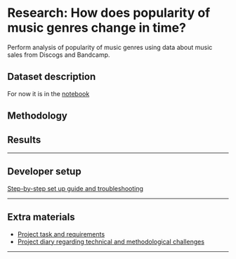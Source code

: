 # Research: How does popularity of music genres change in time?

Perform analysis of popularity of music genres using data about music sales from Discogs and Bandcamp.

## Dataset description
For now it is in the [notebook](notebooks/source_datasets.ipynb)

## Methodology

## Results

---
## Developer setup
[Step-by-step set up guide and troubleshooting](docs/developer_setup.md)

---

## Extra materials
- [Project task and requirements](docs/project_origins.md)
- [Project diary regarding technical and methodological challenges](docs/work_diary.md)
<!-- - [Link to the presentation slides](about:blank) -->

---


